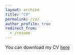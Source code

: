 ```yaml
---
layout: archive
title: "CV"
permalink: /cv/
author_profile: true
redirect_from:
  - /resume
---
```


You can download my CV [here](https://rproner1.github.io/files/PronerR_CV.pdf)
